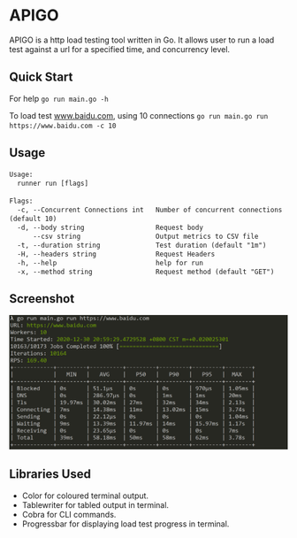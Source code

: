 # APIGO 

APIGO is a http load testing tool written in Go. It allows user
to run a load test against a url for a specified time, and concurrency level.

## Quick Start
For help
`go run main.go -h` 

To load test www.baidu.com, using 10 connections
`go run main.go run https://www.baidu.com -c 10`


## Usage
```
Usage:
  runner run [flags]

Flags:
  -c, --Concurrent Connections int   Number of concurrent connections (default 10)
  -d, --body string                  Request body
      --csv string                   Output metrics to CSV file
  -t, --duration string              Test duration (default "1m")
  -H, --headers string               Request Headers
  -h, --help                         help for run
  -x, --method string                Request method (default "GET")
```

## Screenshot

![img.png](screenshot/img.png)

## Libraries Used
- Color for coloured terminal output.
- Tablewriter for tabled output in terminal.
- Cobra for CLI commands.
- Progressbar for displaying load test progress in terminal.


